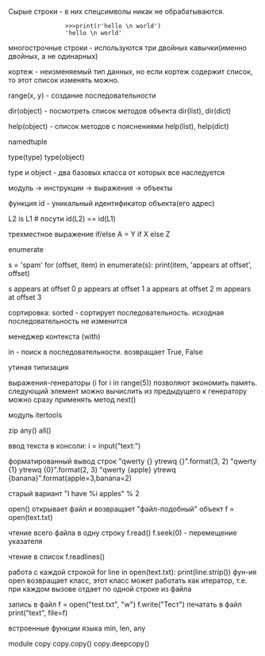 Сырые строки - в них спецсимволы никак не обрабатываются.

                    >>>print(r'hello \n world')
                    'hello \n world'
многострочные строки - используются три двойных кавычки(именно двойных, а не одинарных)

кортеж - неизменяемый тип данных, но если кортеж содержит список, то этот список изменять можно.

range(x, y) - создание последовательности

dir(object) - посмотреть список методов объекта dir(list), dir(dict)

help(object) - список методов с пояснениями help(list), help(dict)

namedtuple

type(type) type(object)

type и object - два базовых класса от которых все наследуется

модуль -> инструкции -> выражения -> объекты

функция id - уникальный идентификатор объекта(его адрес)

L2 is L1 # посути id(L2) == id(L1)

трехместное выражение if/else A = Y if X else Z

enumerate

s = 'spam' for (offset, item) in enumerate(s): print(item, 'appears at offset', offset)

s appears at offset 0 p appears at offset 1 a appears at offset 2 m appears at offset 3

сортировка: sorted - сортирует последовательность. исходная последовательность не изменится

менеджер контекста (with)

in - поиск в последовательности. возвращает True, False

утиная типизация

выражения-генераторы (i for i in range(5)) позволяют экономить память. следующий элемент можно вычислить из предыдущего к генератору можно сразу применять метод next()

модуль itertools

zip any() all()

ввод текста в консоли: i = input("text:")

форматированный вывод строк "qwerty {} ytrewq {}".format(3, 2) "qwerty {1} ytrewq {0}".format(2, 3) "qwerty {apple} ytrewq {banana}".format(apple=3,banana=2)

старый вариант "I have %i apples" % 2

open() открывает файл и возвращает "файл-подобный" объект f = open(text.txt)

чтение всего файла в одну строку f.read() f.seek(0) - перемещение указателя

чтение в список f.readlines()

работа с каждой строкой for line in open(text.txt): print(line.strip()) фун-ия open возвращает класс, этот класс может работать как итератор, т.е. при каждом вызове отдает по одной строке из файла

запись в файл f = open("test.txt", "w") f.write("Тест") печатать в файл print("text", file=f)

встроенные функции языка min, len, any

module copy copy.copy() copy.deepcopy()